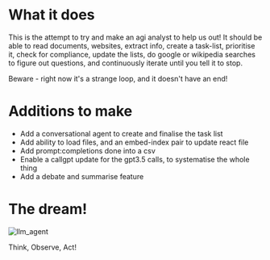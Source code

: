 # What it does
This is the attempt to try and make an agi analyst to help us out! It should be able to read documents, websites, extract info, create a task-list, prioritise it, check for compliance, update the lists, do google or wikipedia searches to figure out questions, and continuously iterate until you tell it to stop.

Beware - right now it's a strange loop, and it doesn't have an end!

# Additions to make
- Add a conversational agent to create and finalise the task list
- Add ability to load files, and an embed-index pair to update react file
- Add prompt:completions done into a csv
- Enable a callgpt update for the gpt3.5 calls, to systematise the whole thing
- Add a debate and summarise feature

# The dream!
![llm_agent](https://user-images.githubusercontent.com/20874969/230227402-f3d0e0af-32a7-430b-9c3c-0332b2175db7.jpg)

Think, Observe, Act!
